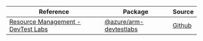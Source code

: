 | Reference | Package | Source |
|---|---|---|
|[Resource Management - DevTest Labs](arm-devtestlabs-readme.md)|[@azure/arm-devtestlabs](https://www.npmjs.com/package/@azure/arm-devtestlabs)|[Github](https://github.com/Azure/azure-sdk-for-js/blob/main/sdk/devtestlabs/arm-devtestlabs)|
